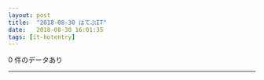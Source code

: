 ```yaml
---
layout: post
title:  "2018-08-30 はてぶIT"
date:   2018-08-30 16:01:35
tags: [it-hotentry]
---
```

0 件のデータあり

<hr>
